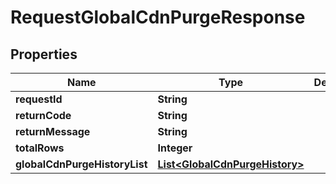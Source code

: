 
# RequestGlobalCdnPurgeResponse

## Properties
Name | Type | Description | Notes
------------ | ------------- | ------------- | -------------
**requestId** | **String** |  |  [optional]
**returnCode** | **String** |  |  [optional]
**returnMessage** | **String** |  |  [optional]
**totalRows** | **Integer** |  |  [optional]
**globalCdnPurgeHistoryList** | [**List&lt;GlobalCdnPurgeHistory&gt;**](GlobalCdnPurgeHistory.md) |  |  [optional]



